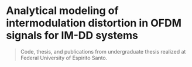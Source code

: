 # Analytical modeling of intermodulation distortion in OFDM signals for IM-DD systems

> Code, thesis, and publications from undergraduate thesis realized at Federal University of Espirito Santo.


